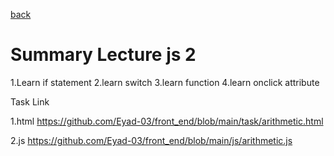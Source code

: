 [back](../README.md)

# Summary Lecture js 2

1.Learn if statement
2.learn switch
3.learn function
4.learn onclick attribute

Task Link

1.html
https://github.com/Eyad-03/front_end/blob/main/task/arithmetic.html

2.js
https://github.com/Eyad-03/front_end/blob/main/js/arithmetic.js